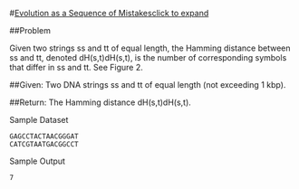 #[Evolution as a Sequence of Mistakesclick to expand](http://rosalind.info/problems/hamm/)

##Problem

Given two strings ss and tt of equal length, the Hamming distance between ss and tt, denoted dH(s,t)dH(s,t), is the number of corresponding symbols that differ in ss and tt. See Figure 2.

##Given: Two DNA strings ss and tt of equal length (not exceeding 1 kbp).

##Return: The Hamming distance dH(s,t)dH(s,t).

Sample Dataset

```
GAGCCTACTAACGGGAT
CATCGTAATGACGGCCT
```

Sample Output

`7`
